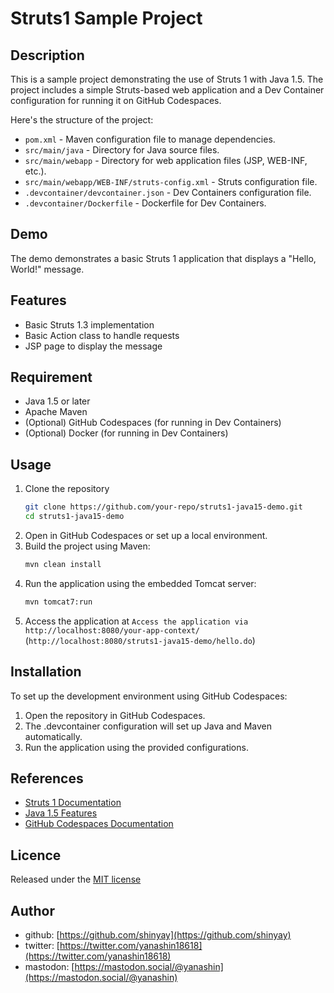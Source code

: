 # Struts1 Sample Project

## Description

This is a sample project demonstrating the use of Struts 1 with Java 1.5. The project includes a simple Struts-based web application and a Dev Container configuration for running it on GitHub Codespaces.

Here's the structure of the project:

- `pom.xml` - Maven configuration file to manage dependencies.
- `src/main/java` - Directory for Java source files.
- `src/main/webapp` - Directory for web application files (JSP, WEB-INF, etc.).
- `src/main/webapp/WEB-INF/struts-config.xml` - Struts configuration file.
- `.devcontainer/devcontainer.json` - Dev Containers configuration file.
- `.devcontainer/Dockerfile` - Dockerfile for Dev Containers.

## Demo

The demo demonstrates a basic Struts 1 application that displays a "Hello, World!" message.

## Features

- Basic Struts 1.3 implementation
- Basic Action class to handle requests
- JSP page to display the message

## Requirement

- Java 1.5 or later
- Apache Maven
- (Optional) GitHub Codespaces (for running in Dev Containers)
- (Optional) Docker (for running in Dev Containers)

## Usage

1. Clone the repository
   ```bash
   git clone https://github.com/your-repo/struts1-java15-demo.git
   cd struts1-java15-demo
   ```
2. Open in GitHub Codespaces or set up a local environment.
3. Build the project using Maven:
   ```bash
   mvn clean install
   ```
4. Run the application using the embedded Tomcat server:
   ```bash
   mvn tomcat7:run
   ```
5. Access the application at `Access the application via http://localhost:8080/your-app-context/`
   (`http://localhost:8080/struts1-java15-demo/hello.do`)

## Installation

To set up the development environment using GitHub Codespaces:

1. Open the repository in GitHub Codespaces.
2. The .devcontainer configuration will set up Java and Maven automatically.
3. Run the application using the provided configurations.

## References

- [Struts 1 Documentation](https://struts.apache.org/struts1/)
- [Java 1.5 Features](https://docs.oracle.com/javase/1.5.0/docs/)
- [GitHub Codespaces Documentation](https://docs.github.com/en/codespaces)

## Licence

Released under the [MIT license](https://gist.githubusercontent.com/shinyay/56e54ee4c0e22db8211e05e70a63247e/raw/f3ac65a05ed8c8ea70b653875ccac0c6dbc10ba1/LICENSE)

## Author

- github: [https://github.com/shinyay](https://github.com/shinyay)
- twitter: [https://twitter.com/yanashin18618](https://twitter.com/yanashin18618)
- mastodon: [https://mastodon.social/@yanashin](https://mastodon.social/@yanashin)

